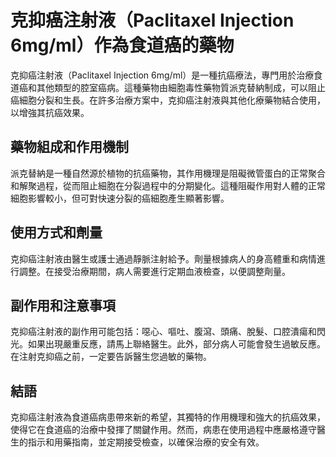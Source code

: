 
# 克抑癌注射液（Paclitaxel Injection 6mg/ml）作為食道癌的藥物
克抑癌注射液（Paclitaxel Injection 6mg/ml）是一種抗癌療法，專門用於治療食道癌和其他類型的腔室癌病。這種藥物由細胞毒性藥物質派克替納制成，可以阻止癌細胞分裂和生長。在許多治療方案中，克抑癌注射液與其他化療藥物結合使用，以增強其抗癌效果。

## 藥物組成和作用機制
派克替納是一種自然源於植物的抗癌藥物，其作用機理是阻礙微管蛋白的正常聚合和解聚過程，從而阻止細胞在分裂過程中的分期變化。這種阻礙作用對人體的正常細胞影響較小，但可對快速分裂的癌細胞產生顯著影響。

## 使用方式和劑量
克抑癌注射液由醫生或護士通過靜脈注射給予。劑量根據病人的身高體重和病情進行調整。在接受治療期間，病人需要進行定期血液檢查，以便調整劑量。

## 副作用和注意事項
克抑癌注射液的副作用可能包括：噁心、嘔吐、腹瀉、頭痛、脫髮、口腔潰瘍和閃光。如果出現嚴重反應，請馬上聯絡醫生。此外，部分病人可能會發生過敏反應。在注射克抑癌之前，一定要告訴醫生您過敏的藥物。

## 結語
克抑癌注射液為食道癌病患帶來新的希望，其獨特的作用機理和強大的抗癌效果，使得它在食道癌的治療中發揮了關鍵作用。然而，病患在使用過程中應嚴格遵守醫生的指示和用藥指南，並定期接受檢查，以確保治療的安全有效。